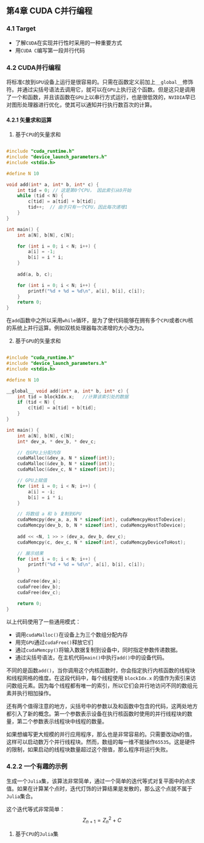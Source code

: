 ## 第4章 CUDA C并行编程

### 4.1 Target

* 了解`CUDA`在实现并行性时采用的一种重要方式
* 用`CUDA C`编写第一段并行代码

### 4.2 CUDA并行编程

将标准`C`放到`GPU`设备上运行是很容易的。只需在函数定义前加上`__global__`修饰符。并通过尖括号语法去调用它，就可以在`GPU`上执行这个函数。但是这只是调用了一个和函数，并且该函数在`GPU`上以串行方式运行，也是很低效的，`NVIDIA`早已对图形处理器进行优化，使其可以通知并行执行数百次的计算。

#### 4.2.1 矢量求和运算

1. 基于`CPU`的矢量求和

```c++

#include "cuda_runtime.h"
#include "device_launch_parameters.h"
#include <stdio.h>

#define N 10

void add(int* a, int* b, int* c) {
	int tid = 0; // 这是第0个CPU， 因此索引从0开始
	while (tid < N) {
		c[tid] = a[tid] + b[tid];
		tid++;  // 由于只有一个CPU，因此每次递增1
	}
}

int main() {
	int a[N], b[N], c[N];

	for (int i = 0; i < N; i++) {
		a[i] = -1;
		b[i] = i * i;
	}
	
	add(a, b, c);

	for (int i = 0; i < N; i++) {
		printf("%d + %d = %d\n", a[i], b[i], c[i]);
	}
	return 0;
}
```

在`add`函数中之所以采用`while`循环，是为了使代码能够在拥有多个`CPU`或者`CPU`核的系统上并行运算。例如双核处理器每次递增的大小改为`2`。

2. 基于`GPU`的矢量求和

```c++

#include "cuda_runtime.h"
#include "device_launch_parameters.h"
#include <stdio.h>

#define N 10

__global__ void add(int* a, int* b, int* c) {
	int tid = blockIdx.x;   //计算该索引处的数据
    if (tid < N) {
        c[tid] = a[tid] + b[tid];
    }
}

int main() {
	int a[N], b[N], c[N];
	int* dev_a, * dev_b, * dev_c;

	// 在GPU上分配内存
	cudaMalloc(&dev_a, N * sizeof(int));
	cudaMalloc(&dev_b, N * sizeof(int));
	cudaMalloc(&dev_c, N * sizeof(int));

	// GPU上赋值
	for (int i = 0; i < N; i++) {
		a[i] = -i;
		b[i] = i * i;
	}

	// 将数组 a 和 b 复制到GPU
	cudaMemcpy(dev_a, a, N * sizeof(int), cudaMemcpyHostToDevice);
	cudaMemcpy(dev_b, b, N * sizeof(int), cudaMemcpyHostToDevice);
	
	add << <N, 1 >> > (dev_a, dev_b, dev_c);
	cudaMemcpy(c, dev_c, N * sizeof(int), cudaMemcpyDeviceToHost);

	// 展示结果
	for (int i = 0; i < N; i++) {
		printf("%d + %d = %d\n", a[i], b[i], c[i]);
	}

	cudaFree(dev_a);
	cudaFree(dev_b);
	cudaFree(dev_c);

	return 0;
}
```

以上代码使用了一些通用模式：

* 调用`cudaMalloc()`在设备上为三个数组分配内存
* 用完`GPU`通过`cudaFree()`释放它们
* 通过`cudaMemcpy()`将输入数据复制到设备中，同时指定参数传递数据。
* 通过尖括号语法，在主机代码`main()`中执行`add()`中的设备代码。

不同的是函数`add()`，当你调用这个内核函数时，你会指定执行内核函数的线程块和线程网格的维度。在这段代码中，每个线程使用 `blockIdx.x` 的值作为索引来访问数组元素。因为每个线程都有唯一的索引，所以它们会并行地访问不同的数组元素并执行相加操作。

还有两个值得注意的地方，尖括号中的参数以及和函数中包含的代码，这两处地方都引入了新的概念。第一个参数表示设备在执行核函数时使用的并行线程块的数量，第二个参数表示线程块中线程的数量。

如果想编写更大规模的并行应用程序，那么也是非常容易的。只需要改动`N`的值，这样可以启动数万个并行线程块。然而，数组的每一维不能操作`65535`。这是硬件的限制，如果启动的线程块数量超过这个限值，那么程序将运行失败。

### 4.2.2 一个有趣的示例

生成一个`Julia`集，该算法非常简单，通过一个简单的迭代等式对复平面中的点求值。如果在计算某个点时，迭代灯饰的计算结果是发散的，那么这个点就不属于`Julia`集合。

这个迭代等式非常简单：
$$
Z_{n+1} = Z^2_{n} + C
$$

1. 基于`CPU`的`Julia`集

